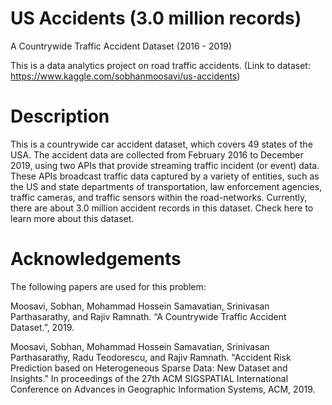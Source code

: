 # US Accidents (3.0 million records)
A Countrywide Traffic Accident Dataset (2016 - 2019)

This is a data analytics project on road traffic accidents. (Link to dataset: https://www.kaggle.com/sobhanmoosavi/us-accidents)

# Description
This is a countrywide car accident dataset, which covers 49 states of the USA. The accident data are collected from February 2016 to December 2019, using two APIs that provide streaming traffic incident (or event) data. These APIs broadcast traffic data captured by a variety of entities, such as the US and state departments of transportation, law enforcement agencies, traffic cameras, and traffic sensors within the road-networks. Currently, there are about 3.0 million accident records in this dataset. Check here to learn more about this dataset.

# Acknowledgements
The following papers are used for this problem:

Moosavi, Sobhan, Mohammad Hossein Samavatian, Srinivasan Parthasarathy, and Rajiv Ramnath. “A Countrywide Traffic Accident Dataset.”, 2019.

Moosavi, Sobhan, Mohammad Hossein Samavatian, Srinivasan Parthasarathy, Radu Teodorescu, and Rajiv Ramnath. "Accident Risk Prediction based on Heterogeneous Sparse Data: New Dataset and Insights." In proceedings of the 27th ACM SIGSPATIAL International Conference on Advances in Geographic Information Systems, ACM, 2019.

